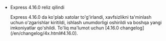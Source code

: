 <ul>
  <li>
    <p class="announcement-title">Express 4.16.0 reliz qilindi</p>
    <p markdown="1">
    Express 4.16.0 da ko'plab xatolar to'g'irlandi, xavfsizlikni ta'minlash uchun o'zgarishlar kiritildi, ishlash unumdorligi oshirildi va boshqa yangi imkoniyatlar qo'shildi. To'liq ma'lumot uchun [4.16.0 changelog](/en/changelog/4x.html#4.16.0).
    </p>
  </li>
</ul>
